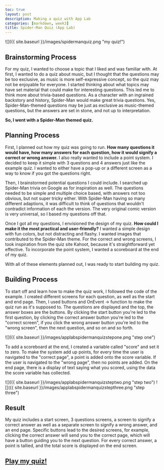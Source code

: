 ```yaml
---
toc: true
layout: post
description: Making a quiz with App Lab
categories: [markdown, week3]
title: Spider-Man Quiz (App Lab)
---
```


![]({{ site.baseurl }}/images/spidermanquiz.png "my quiz!")

## Brainstorming Process

For my quiz, I wanted to choose a topic that I liked and was familiar with. At first, I wanted to do a quiz about music, but I thought that the questions may be too exclusive, as music is more self-expressive concept, so the quiz may not be enjoyable for everyone. I started thinking about what topics may have set material that could make for interesting questions. This led me to think more about trivia-based questions. As a character with an ingrained backstory and history, Spider-Man would make great trivia questions. Yes, Spider-Man-themed questions may be just as exclusive as music-themed questions, but the answers are set in stone, and not up to interpretation. 

**So, I went with a Spider-Man themed quiz.**

## Planning Process

First, I planned out how my quiz was going to run. **How many questions it would have, how many answers for each question, how it would signify a correct or wrong answer.** I also really wanted to include a point system. I decided to keep it simple with 3 questions and 4 answers just like the example quiz. I wanted to either have a pop-up or a different screen as a way to know if you got the questions right. 

Then, I brainstormed potential questions I could include. I searched up Spider-Man trivia on Google as for inspiration as well. The questions needed to be simple and multiple choice based, with answers not too obvious, but not super tricky either. With Spider-Man having so many different adaptions, it was difficult to think of questions that wouldn't contradict information of each the version. The very original comic version is very universal, so I based my questions off that. 

Once I got all my questions, I envisioned the design of my quiz. **How could I make it the most practical and user-friendly?** I wanted a simple design with fun colors, but not distracting and flashy. I wanted images that contributed to the Spider-Man theme. For the correct and wrong screens, I took inspiration from the quiz site Kahoot, because it's straightforward yet effective. To incorporate the point system, I wanted a scoreboard at the end of my quiz. 

With all of these elements planned out, I was ready to start building my quiz. 

## Building Process

To start off and learn how to make the quiz work, I followed the code of the example. I created different screens for each question, as well as the start and end page. Then, I used buttons and OnEvent -> function to make the quiz run as it's supposed to. The questions are displayed and the top, the answer boxes are the buttons. By clicking the start button you're led to the first question, by clicking the correct answer button you're led to the "correct screen", if you click the wrong answer button you're led to the "wrong screen", then the next question, and so on and so forth. 

![]({{ site.baseurl }}/images/applabspidermanquizstepone.png "step one")

To add a scoreboard at the end, I created a variable called "score" and set it to zero. To make the system add up points, for every time the user is navigated to the "correct page", a point is added onto the score variable. If the user is navigated to the "wrong page", then no points are added. On the end page, there is a display of text saying what you scored, using the data the score variable has collected. 

![]({{ site.baseurl }}/images/applabspidermanquizsteptwo.png "step two") 
![]({{ site.baseurl }}/images/applabspidermanquizstepthree.png "step three")

## Result

My quiz includes a start screen, 3 questions screens, a screen to signify a correct answer as well as a separate screen to signify a wrong answer, and an end page. Specific buttons lead to the desired screens, for example, clicking the correct answer will send you to the correct page, which will have a button guiding you to the next question. For every correct answer, a point is tallied, and the total score is displayed on the end screen. 

## [**Play my quiz!**](https://studio.code.org/projects/applab/BLNBasdM_AHEf2aTa2tEIxD3dy_xq4bGDKA0SVXKd3U)